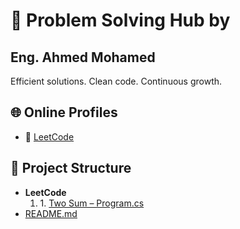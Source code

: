 # 🧠 Problem Solving Hub by 
## Eng. Ahmed Mohamed

Efficient solutions. Clean code. Continuous growth.

## 🌐 Online Profiles
  - 🧠 [LeetCode](https://leetcode.com/u/LCaD4b5TR6/)
<h2>📁 Project Structure</h2>

<ul>
  <li>
    <strong>LeetCode</strong>
    <ol>
      <li>
        1.
        <a href="./leetcode/1. Two Sum/Program.cs">
           Two Sum – Program.cs
        </a>
      </li>
    </ol>
  </li>
  <li>
    <a href="https://github.com/your-username/problem-solving/blob/main/README.md">README.md</a>
  </li>
</ul>
